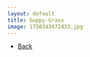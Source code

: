 ```yaml
---
layout: default
title: Guppy-Grass
image: 1750343472433.jpg
---
```

<ul><li><a href="{{ site.url }}/db">Back</a></li></ul>
